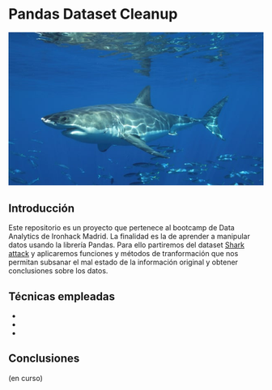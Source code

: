 
# Pandas Dataset Cleanup

![Shark Attack!](https://github.com/SergioGomis/shark-dataset-cleanup/blob/master/src/shark.jpg)

## Introducción
Este repositorio es un proyecto que pertenece al bootcamp de Data Analytics de Ironhack Madrid.
La finalidad es la de aprender a manipular datos usando la librería Pandas. Para ello partiremos del dataset [Shark attack](https://www.kaggle.com/teajay/global-shark-attacks/version/1) y aplicaremos funciones y métodos de tranformación que nos permitan subsanar el mal estado de la información original y obtener conclusiones sobre los datos.

## Técnicas empleadas
- 
- 
- 

## Conclusiones

(en curso)
